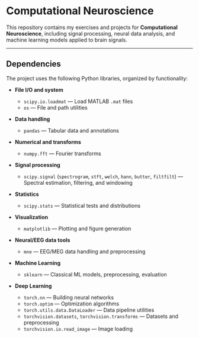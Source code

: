 # Computational Neuroscience

This repository contains my exercises and projects for **Computational Neuroscience**, including signal processing, neural data analysis, and machine learning models applied to brain signals.

---

## Dependencies

The project uses the following Python libraries, organized by functionality:

- **File I/O and system**  
  - `scipy.io.loadmat` — Load MATLAB `.mat` files  
  - `os` — File and path utilities  

- **Data handling**  
  - `pandas` — Tabular data and annotations  

- **Numerical and transforms**  
  - `numpy.fft` — Fourier transforms  

- **Signal processing**  
  - `scipy.signal` (`spectrogram`, `stft`, `welch`, `hann`, `butter`, `filtfilt`) — Spectral estimation, filtering, and windowing  

- **Statistics**  
  - `scipy.stats` — Statistical tests and distributions  

- **Visualization**  
  - `matplotlib` — Plotting and figure generation  

- **Neural/EEG data tools**  
  - `mne` — EEG/MEG data handling and preprocessing  

- **Machine Learning**  
  - `sklearn` — Classical ML models, preprocessing, evaluation  

- **Deep Learning**  
  - `torch.nn` — Building neural networks  
  - `torch.optim` — Optimization algorithms  
  - `torch.utils.data.DataLoader` — Data pipeline utilities  
  - `torchvision.datasets`, `torchvision.transforms` — Datasets and preprocessing  
  - `torchvision.io.read_image` — Image loading  

